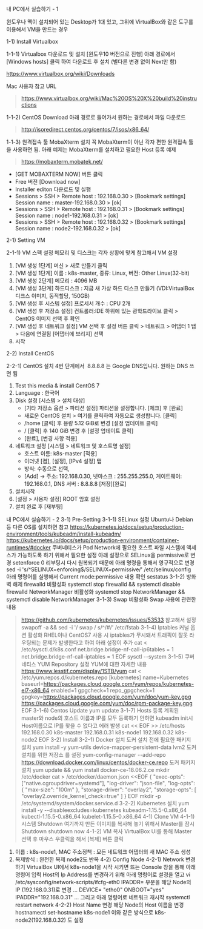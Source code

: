 

내 PC에서 실습하기 - 1

윈도우나 맥이 설치되어 있는 Desktop가 1대 있고, 그위에 VirtualBox와 같은 도구를 이용해서 VM을 만드는 경우

1-1) Install Virtualbox

1-1-1) Virtualbox 다운로드 및 설치
[윈도우10 버전으로 진행] 아래 경로에서 [Windows hosts] 클릭 하여 다운로드 후 설치 (별다른 변경 없이 Next만 함)
>
https://www.virtualbox.org/wiki/Downloads

Mac 사용자 참고 URL
>https://www.virtualbox.org/wiki/Mac%20OS%20X%20build%20instructions

1-1-2) CentOS Download
아래 경로로 들어가서 원하는 경로에서 파일 다운로드
>http://isoredirect.centos.org/centos/7/isos/x86_64/

1-1-3) 원격접속 툴 MobaXterm 설치
꼭 MobaXterm이 아닌 각자 편한 원격접속 툴을 사용하면 됨.
아래 예제는 MobaXterm를 설치하고 필요한 Host 등록 예제
>https://mobaxterm.mobatek.net/
- [GET MOBAXTERM NOW] 버튼 클릭
- Free 버전 [Download now]
- Installer editon 다운로드 및 실행
- Sessions > SSH > Remote host : 192.168.0.30 > [Bookmark settings] Session name : master-192.168.0.30 > [ok]
- Sessions > SSH > Remote host : 192.168.0.31 > [Bookmark settings] Session name : node1-192.168.0.31 > [ok]
- Sessions > SSH > Remote host : 192.168.0.32 > [Bookmark settings] Session name : node2-192.168.0.32 > [ok]



2-1) Setting VM

2-1-1) VM 스펙 설정
메모리 및 디스크는 각자 상황에 맞게 참고해서 VM 설정
1. [VM 생성 1단계] 머신 > 새로 만들기 클릭
2. [VM 생성 1단계] 이름 : k8s-master, 종류: Linux, 버전: Other Linux(32-bit)
3. [VM 생성 2단계] 메모리 : 4096 MB
4. [VM 생성 3단계] 하드디스크 : 지금 새 가상 하드 디스크 만들기 (VDI:VirtualBox 디크스 이미지, 동적할당, 150GB)
5. [VM 생성 후 시스템 설정] 프로세서 개수 : CPU 2개
6. [VM 생성 후 저장소 설정] 컨트롤러:IDE 하위에 있는 광학드라이브 클릭 > CentOS 이미지 선택 후 확인
7. [VM 생성 후 네트워크 설정] VM 선택 후 설정 버튼 클릭 > 네트워크 > 어댑터 1 탭 > 다음에 연결됨 [어댑터에 브리지] 선택 
8. 시작


2-2) Install CentOS

2-2-1) CentOS 설치
4번 단계에서 
8.8.8.8
는 Google DNS입니다. 원하는 DNS 쓰면 됨
1. Test this media & install CentOS 7
2. Language : 한국어 
3. Disk 설정 [시스템 > 설치 대상]
   - [기타 저장소 옵션 > 파티션 설정] 파티션을 설정합니다. [체크] 후 [완료]
   - 새로운 CentOS 설치 > 여기를 클릭하여 자동으로 생성합니다. [클릭]
   - /home [클릭] 후 용량 5.12 GiB로 변경 [설정 업데이트 클릭]
   - / [클릭] 후 140 GiB 변경 후 [설정 업데이트 클릭]
   - [완료], [변경 사항 적용]
4. 네트워크 설정 [시스템 > 네트워크 및 호스트명 설정]
   - 호스트 이름: k8s-master [적용]
   - 이더넷 [켬], [설정], [IPv4 설정] 탭
   - 방식: 수동으로 선택, 
   - [Add] -> 주소: 192.168.0.30, 넷마스크 : 255.255.255.0, 게이트웨이: 192.168.0.1, DNS 서버 : 8.8.8.8 [저장][완료]
5. 설치시작
6. [설정 > 사용자 설정] ROOT 암호 설정 
7. 설치 완료 후 [재부팅]


내 PC에서 실습하기 - 2
3-1) Pre-Setting
3-1-1) SELinux 설정
Ubuntu나 Debian등 다른 OS를 설치하면 참고
https://kubernetes.io/docs/setup/production-environment/tools/kubeadm/install-kubeadm/
https://kubernetes.io/docs/setup/production-environment/container-runtimes/#docker
쿠버네티스가 Pod Network에 필요한 호스트 파일 시스템에 액세스가 가능하도록 하기 위해서 필요한 설정
아래 설정으로 SELinux을 permissive로 변경
setenforce 0
리부팅시 다시 원복되기 때문에 아래 명령을 통해서 영구적으로 변경
sed -i 's/^SELINUX=enforcing$/SELINUX=permissive/' /etc/selinux/config
아래 명령어를 실행해서 Current mode:permissive 내용 확인
sestatus
3-1-2) 방화벽 해제
firewalld 비활성화
systemctl stop firewalld && systemctl disable firewalld
NetworkManager 비활성화
systemctl stop NetworkManager && systemctl disable NetworkManager
3-1-3) Swap 비활성화
Swap 사용에 관련한 내용
>https://github.com/kubernetes/kubernetes/issues/53533
참고해서 설정
swapoff -a && sed -i '/ swap / s/^/#/' /etc/fstab
3-1-4) Iptables 커널 옵션 활성화
RHEL이나 CentOS7 사용 시 iptables가 무시돼서 트래픽이 잘못 라우팅되는 문제가 발생한다고 하여 아래 설정이 추가
cat <<EOF >  /etc/sysctl.d/k8s.conf
net.bridge.bridge-nf-call-ip6tables = 1
net.bridge.bridge-nf-call-iptables = 1
EOF
sysctl --system
3-1-5) 쿠버네티스 YUM Repository 설정
YUM에 대한 자세한 내용
>https://www.lesstif.com/display/1STB/yum
cat <<EOF > /etc/yum.repos.d/kubernetes.repo
[kubernetes]
name=Kubernetes
baseurl=https://packages.cloud.google.com/yum/repos/kubernetes-el7-x86_64
enabled=1
gpgcheck=1
repo_gpgcheck=1
gpgkey=https://packages.cloud.google.com/yum/doc/yum-key.gpg https://packages.cloud.google.com/yum/doc/rpm-package-key.gpg
EOF
3-1-6) Centos Update
yum update
3-1-7) Hosts 등록
계획된 master와 node의 호스트 이름과 IP를 모두 등록하기
안하면 kubeadm init시 Host이름으로 IP를 찾을 수 없다고 에러 발생
cat << EOF >> /etc/hosts
192.168.0.30 k8s-master
192.168.0.31 k8s-node1
192.168.0.32 k8s-node2
EOF
3-2) Install
3-2-1) Docker 설치
도커 설치 전에 필요한 패키지 설치
yum install -y yum-utils device-mapper-persistent-data lvm2 
도커 설치를 위한 저장소 를 설정
yum-config-manager --add-repo 
https://download.docker.com/linux/centos/docker-ce.repo
도커 패키지 설치
yum update && yum install docker-ce-18.06.2.ce
mkdir /etc/docker
cat > /etc/docker/daemon.json <<EOF
{
  "exec-opts": ["native.cgroupdriver=systemd"],
  "log-driver": "json-file",
  "log-opts": {
    "max-size": "100m"
  },
  "storage-driver": "overlay2",
  "storage-opts": [
    "overlay2.override_kernel_check=true"
  ]
}
EOF
mkdir -p /etc/systemd/system/docker.service.d
3-2-2) Kubernetes 설치
yum install -y --disableexcludes=kubernetes kubeadm-1.15.5-0.x86_64 kubectl-1.15.5-0.x86_64 kubelet-1.15.5-0.x86_64
4-1) Clone VM
4-1-1) 시스템 Shutdown
여기까지 만든 이미지를 복사해 놓기 위해서 Master를 잠시 Shutdown
shutdown now
4-1-2) VM 복사
VirtualBox UI를 통해 Master 선택 후 마우스 우클릭을 해서 [복제] 버튼 클릭
1. 이름 : k8s-node1, MAC 주소정책 : 모든 네트워크 어댑터의 새 MAC 주소 생성
2. 복제방식 : 완전한 복제
node2도 반복
4-2) Config Node
4-2-1) Network 변경하기
VirtualBox UI에서 k8s-node1을 시작 시키면 뜨는 Console 창을 통해 아래 명령어 입력
Host의 Ip Address를 변경하기 위해 아래 명령어로 설정을 열고
vi /etc/sysconfig/network-scripts/ifcfg-eth0
IPADDR=
 부분을 해당 Node의 IP (192.168.0.31)로 변경
...
DEVICE=
"etho0"
ONBOOT="yes"
IPADDR="192.168.0.31"
...
그리고 아래 명령어로 네트워크 재시작
systemctl restart network
4-2-2) Host Name 변경
해당 Node의 Host 이름을 변경
hostnamectl set-hostname k8s-node1
이와 같은 방식으로 k8s-node2(192.168.0.32) 도 설정
